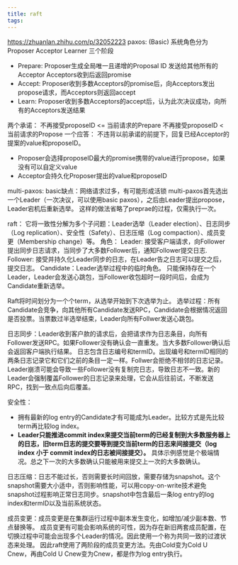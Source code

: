 ```yaml
---
title: raft
tags:
---
```

https://zhuanlan.zhihu.com/p/32052223
paxos:
(Basic)
系统角色分为Proposer Acceptor Learner
三个阶段
* Prepare: Proposer生成全局唯一且递增的Proposal ID 发送给其他所有的Acceptor Acceptors收到后返回promise
* Accept: Proposer收到多数Acceptors的promise后，向Acceptors发出propose请求，而Acceptors则返回accept
* Learn: Proposer收到多数Acceptors的accept后，认为此次决议成功，向所有的Acceptors发送结果

两个承诺：
不再接受proposeID <= 当前请求的Prepare
不再接受proposeID < 当前请求的Propose
一个应答：
不违背以前承诺的前提下，回复已经Acceptor的提案的value和proposeID。
* Proposer会选择proposeID最大的promise携带的value进行propose，如果没有可以自定义value
* Acceptor会持久化Proposer提出的value和proposeID
  
multi-paxos:
basic缺点：网络请求过多，有可能形成活锁
multi-paxos首先选出一个Leader（一次决议，可以使用basic paxos），之后由Leader提出propose，Leader宕机后重新选举。
这样的做法省略了preprae的过程，仅需执行一次。

raft：
它将一致性分解为多个子问题：Leader选举（Leader election）、日志同步（Log replication）、安全性（Safety）、日志压缩（Log compaction）、成员变更（Membership change）等。
角色：
Leader: 接受客户端请求，向Follower提出同步日志请求，当同步了大多数Follower后，通知Follower提交日志.
Follower: 接受并持久化Leader同步的日志，在Leader告之日志可以提交之后，提交日志。
Candidate：Leader选举过程中的临时角色。
只能保持存在一个Leader，Leader会发送心跳包，当Follower收包超时一段时间后，会成为Candidate重新选举。

Raft将时间划分为一个个term，从选举开始到下次选举为止。
选举过程：所有Candidate会竞争，向其他所有Candidate发送RPC，Candidate会根据情况返回是否投票。当票数过半选举结束，Leader向所有Follwer发送心跳包。

日志同步：Leader收到客户款的请求后，会把请求作为日志条目，向所有Follower发送RPC。如果Follower没有确认会一直重发。当大多数Follower确认后会返回客户端执行结果。
日志包含日志编号和termID。出现编号和termID相同的两条日志记录它和它们之前的条目一定一样。Follwer会拒绝不相邻的日志记录。
Leader崩溃可能会导致一些Follower没有复制完日志，导致日志不一致。新的Leader会强制覆盖Follower的日志记录来处理，它会从后往前试，不断发送RPC，找到一致点后向后覆盖。

安全性：
* 拥有最新的log entry的Candidate才有可能成为Leader。比较方式是先比较term再比较log index。
* **Leader只能推进commit index来提交当前term的已经复制到大多数服务器上的日志，旧term日志的提交要等到提交当前term的日志来间接提交（log index 小于 commit index的日志被间接提交）。**
具体示例感觉是个极端情况。总之下一次的大多数确认只能被用来提交上一次的大多数确认。

日志压缩：日志不能过长，否则需要长时间回放，需要存储为snapshot。这个snapshot需要大小适中，否则影响性能，可以用copy-on-write技术避免snapshot过程影响正常日志同步。snapshot中包含最后一条log entry的log index和termID以及当前系统状态。

成员变更：成员变更是在集群运行过程中副本发生变化，如增加/减少副本数、节点替换等。
成员变更有可能会影响系统的可性，因为存在新旧两套成员配置，在切换过程中可能会出现多个Leader的情况。因此使用一个称为共同一致的过渡状态来处理。
因此raft使用了两阶段的成员变更方法。先由Cold变为Cold U Cnew，再由Cold U Cnew变为Cnew，都是作为log entry执行。
